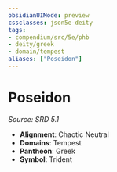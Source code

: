 ```yaml
---
obsidianUIMode: preview
cssclasses: json5e-deity
tags:
- compendium/src/5e/phb
- deity/greek
- domain/tempest
aliases: ["Poseidon"]
---
```

# Poseidon
*Source: SRD 5.1* 

- **Alignment**: Chaotic Neutral
- **Domains**: Tempest
- **Pantheon**: Greek
- **Symbol**: Trident